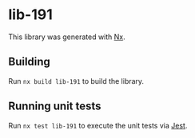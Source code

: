 # lib-191

This library was generated with [Nx](https://nx.dev).

## Building

Run `nx build lib-191` to build the library.

## Running unit tests

Run `nx test lib-191` to execute the unit tests via [Jest](https://jestjs.io).
